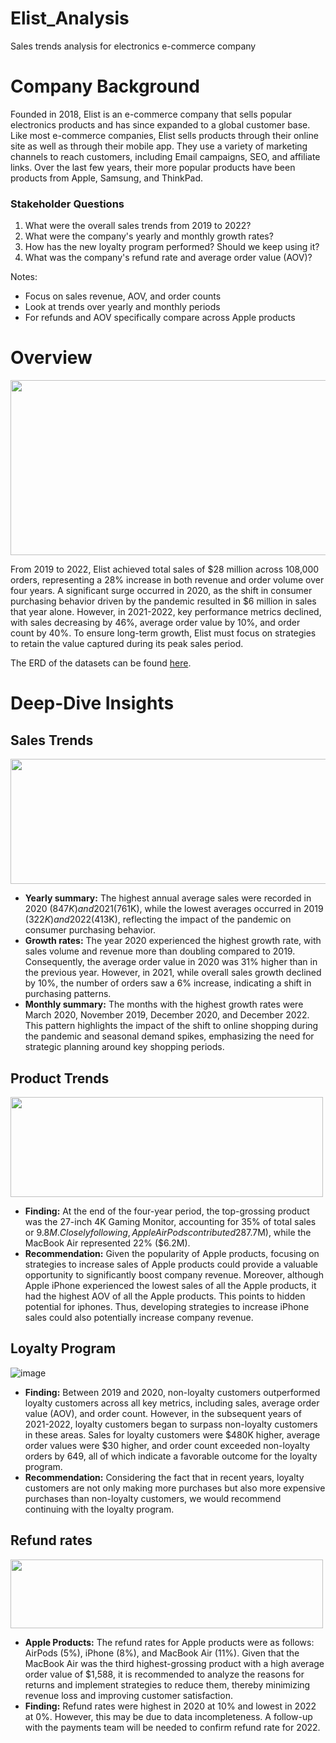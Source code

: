 # Elist_Analysis
Sales trends analysis for electronics e-commerce company

# Company Background
Founded in 2018, Elist is an e-commerce company that sells popular electronics products and has since expanded to a global customer base. Like most e-commerce companies, Elist sells products through their online site as well as through their mobile app. They use a variety of marketing channels to reach customers, including Email campaigns, SEO, and affiliate links. Over the last few years, their more popular products have been products from Apple, Samsung, and ThinkPad.

### Stakeholder Questions

1. What were the overall sales trends from 2019 to 2022?
2. What were the company's yearly and monthly growth rates?
3. How has the new loyalty program performed? Should we keep using it?
4. What was the company's refund rate and average order value (AOV)?

Notes:
- Focus on sales revenue, AOV, and order counts
- Look at trends over yearly and monthly periods
- For refunds and AOV specifically compare across Apple products

# Overview
<img src="https://github.com/user-attachments/assets/8442df55-6164-4313-a358-bdd2cfea50c7" width="700" height="280"/>

From 2019 to 2022, Elist achieved total sales of $28 million across 108,000 orders, representing a 28% increase in both revenue and order volume over four years. A significant surge occurred in 2020, as the shift in consumer purchasing behavior driven by the pandemic resulted in $6 million in sales that year alone. However, in 2021-2022, key performance metrics declined, with sales decreasing by 46%, average order value by 10%, and order count by 40%. To ensure long-term growth, Elist must focus on strategies to retain the value captured during its peak sales period.

The ERD of the datasets can be found [here](https://github.com/huizliang/Elist_Analysis/blob/main/Elist_ERD.png).

# Deep-Dive Insights

## Sales Trends
<img src="https://github.com/user-attachments/assets/b9e58113-4c86-4b5d-a131-c505315466d7" width="900" height="200"/>


- **Yearly summary:** The highest annual average sales were recorded in 2020 ($847K) and 2021 ($761K), while the lowest averages occurred in 2019 ($322K) and 2022 ($413K), reflecting the impact of the pandemic on consumer purchasing behavior.
- **Growth rates:** The year 2020 experienced the highest growth rate, with sales volume and revenue more than doubling compared to 2019. Consequently, the average order value in 2020 was 31% higher than in the previous year. However, in 2021, while overall sales growth declined by 10%, the number of orders saw a 6% increase, indicating a shift in purchasing patterns.
- **Monthly summary:** The months with the highest growth rates were March 2020, November 2019, December 2020, and December 2022. This pattern highlights the impact of the shift to online shopping during the pandemic and seasonal demand spikes, emphasizing the need for strategic planning around key shopping periods.

## Product Trends

<img src="https://github.com/user-attachments/assets/4e71df45-16d5-464a-9afb-e2ddd3a360cd" width="500" height="160"/>


- **Finding:** At the end of the four-year period, the top-grossing product was the 27-inch 4K Gaming Monitor, accounting for 35% of total sales or $9.8M. Closely following, Apple AirPods contributed 28% of sales ($7.7M), while the MacBook Air represented 22% ($6.2M).
- **Recommendation:** Given the popularity of Apple products, focusing on strategies to increase sales of Apple products could provide a valuable opportunity to significantly boost company revenue. Moreover, although Apple iPhone experienced the lowest sales of all the Apple products, it had the highest AOV of all the Apple products. This points to hidden potential for iphones. Thus, developing strategies to increase iPhone sales could also potentially increase company revenue.

## Loyalty Program
![image](https://github.com/user-attachments/assets/6a07e404-5f93-41a1-926d-1df743c39e80)




- **Finding:** Between 2019 and 2020, non-loyalty customers outperformed loyalty customers across all key metrics, including sales, average order value (AOV), and order count. However, in the subsequent years of 2021-2022, loyalty customers began to surpass non-loyalty customers in these areas. Sales for loyalty customers were $480K higher, average order values were $30 higher, and order count exceeded non-loyalty orders by 649, all of which indicate a favorable outcome for the loyalty program.
- **Recommendation:** Considering the fact that in recent years, loyalty customers are not only making more purchases but also more expensive purchases than non-loyalty customers, we would recommend continuing with the loyalty program. 

## Refund rates

<img src="https://github.com/user-attachments/assets/1fd03764-c500-400c-a84b-0b9a470c7cfa" width="500" height="110"/>

- **Apple Products:** 
The refund rates for Apple products were as follows: AirPods (5%), iPhone (8%), and MacBook Air (11%). Given that the MacBook Air was the third highest-grossing product with a high average order value of $1,588, it is recommended to analyze the reasons for returns and implement strategies to reduce them, thereby minimizing revenue loss and improving customer satisfaction.
- **Finding:** Refund rates were highest in 2020 at 10% and lowest in 2022 at 0%. However, this may be due to data incompleteness. A follow-up with the payments team will be needed to confirm refund rate for 2022.

